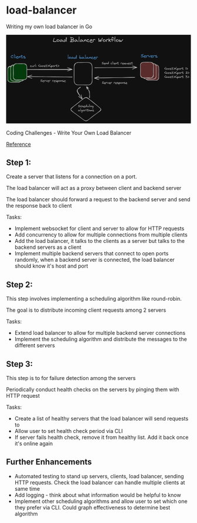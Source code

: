 # load-balancer
Writing my own load balancer in Go

![workflow](workflow.png)

Coding Challenges - Write Your Own Load Balancer

[Reference](https://codingchallenges.fyi/challenges/challenge-load-balancer/)

## Step 1: 
Create a server that listens for a connection on a port.

The load balancer will act as a proxy between client and backend server

The load balancer should forward a request to the backend server and send the response back to client

Tasks:
- Implement websocket for client and server to allow for HTTP requests
- Add concurrency to allow for multiple connections from multiple clients
- Add the load balancer, it talks to the clients as a server but talks to the backend servers as a client
- Implement multiple backend servers that connect to open ports randomly, when a backend server is connected, the load balancer should know it's host and port

## Step 2:
This step involves implementing a scheduling algorithm like round-robin.

The goal is to distribute incoming client requests among 2 servers

Tasks:
- Extend load balancer to allow for multiple backend server connections
- Implement the scheduling algorithm and distribute the messages to the different servers

## Step 3:
This step is to for failure detection among the servers

Periodically conduct health checks on the servers by pinging them with HTTP request

Tasks:
- Create a list of healthy servers that the load balancer will send requests to
- Allow user to set health check period via CLI
- If server fails health check, remove it from healthy list. Add it back once it's online again

## Further Enhancements
- Automated testing to stand up servers, clients, load balancer, sending HTTP requests. Check the load balancer can handle multiple clients at same time
- Add logging - think about what information would be helpful to know
- Implement other scheduling algorithms and allow user to set which one they prefer via CLI. Could graph effectiveness to determine best algorithm 
